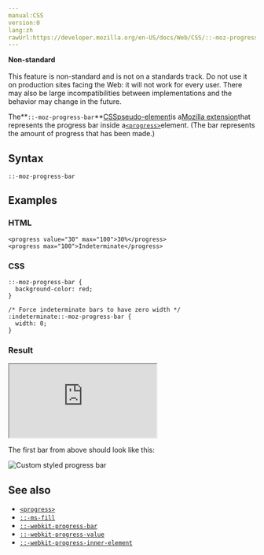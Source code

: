 ```yaml
---
manual:CSS
version:0
lang:zh
rawUrl:https://developer.mozilla.org/en-US/docs/Web/CSS/::-moz-progress-bar
---
```






**Non-standard**<br></br>This feature is non-standard and is not on a standards track. Do not use it on production sites facing the Web: it will not work for every user. There may also be large incompatibilities between implementations and the behavior may change in the future.





The**`::-moz-progress-bar`**[CSS](%427 "")[pseudo-element](%3563 "")is a[Mozilla extension](%28318 "")that represents the progress bar inside a[`<progress>`](%36419 "The HTML <progress> element represents the completion progress of a task, typically displayed as a progress bar.")element. (The bar represents the amount of progress that has been made.)


## Syntax<a name="Syntax"></a>

```
::-moz-progress-bar
```

## Examples<a name="Examples"></a>

### HTML<a name="HTML"></a>

```
<progress value="30" max="100">30%</progress>
<progress max="100">Indeterminate</progress>
```

### CSS<a name="CSS"></a>

```
::-moz-progress-bar {
  background-color: red;
}

/* Force indeterminate bars to have zero width */
:indeterminate::-moz-progress-bar {
  width: 0;
}
```

### Result<a name="Result"></a>


<iframe src='https://mdn.mozillademos.org/en-US/docs/Web/CSS/::-moz-progress-bar$samples/Examples?revision=1303117' width='null' height='null'></iframe>




The first bar from above should look like this:



![Custom styled progress bar](%36872 "")


## See also<a name="See_also"></a>

* [`<progress>`](%36419 "The HTML <progress> element represents the completion progress of a task, typically displayed as a progress bar.")
* [`::-ms-fill`](%33386 "The ::-ms-fill CSS pseudo-element represents the filled-in portion of a <progress> element. This pseudo-element is non-standard and specific to Internet Explorer 10+, hence the vendor prefix.")
* [`::-webkit-progress-bar`](%33322 "The ::-webkit-progress-bar CSS pseudo-element represents the entire bar of a <progress> element. Normally it's only visible as the unfilled portion of the bar, since by default it's rendered below the ::-webkit-progress-value pseudo-element. It is a child of the ::-webkit-progress-inner-element pseudo-element and the parent of the ::-webkit-progress-value pseudo-element.")
* [`::-webkit-progress-value`](%33324 "The ::-webkit-progress-value CSS pseudo-element represents the filled-in portion of the bar of a <progress> element. It is a child of the ::-webkit-progress-bar pseudo-element.")
* [`::-webkit-progress-inner-element`](%33323 "The ::-webkit-progress-inner-element CSS pseudo-element represents the outermost container of the <progress> element. It is the parent of the ::-webkit-progress-bar pseudo-element.")



